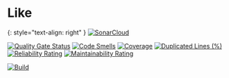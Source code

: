 ﻿# Like

{: style="text-align: right" }
[![SonarCloud](https://sonarcloud.io/images/project_badges/sonarcloud-white.svg)](https://sonarcloud.io/summary/new_code?id=beysed_like)

[![Quality Gate Status](https://sonarcloud.io/api/project_badges/measure?project=beysed_like&metric=alert_status)](https://sonarcloud.io/summary/new_code?id=beysed_like)
[![Code Smells](https://sonarcloud.io/api/project_badges/measure?project=beysed_like&metric=code_smells)](https://sonarcloud.io/summary/new_code?id=beysed_like)
[![Coverage](https://sonarcloud.io/api/project_badges/measure?project=beysed_like&metric=coverage)](https://sonarcloud.io/summary/new_code?id=beysed_like)
[![Duplicated Lines (%)](https://sonarcloud.io/api/project_badges/measure?project=beysed_like&metric=duplicated_lines_density)](https://sonarcloud.io/summary/new_code?id=beysed_like)
[![Reliability Rating](https://sonarcloud.io/api/project_badges/measure?project=beysed_like&metric=reliability_rating)](https://sonarcloud.io/summary/new_code?id=beysed_like)
[![Maintainability Rating](https://sonarcloud.io/api/project_badges/measure?project=beysed_like&metric=sqale_rating)](https://sonarcloud.io/summary/new_code?id=beysed_like)

[![Build](https://github.com/beysed/like/actions/workflows/build.yml/badge.svg)](https://github.com/beysed/like/actions/workflows/build.yml)
